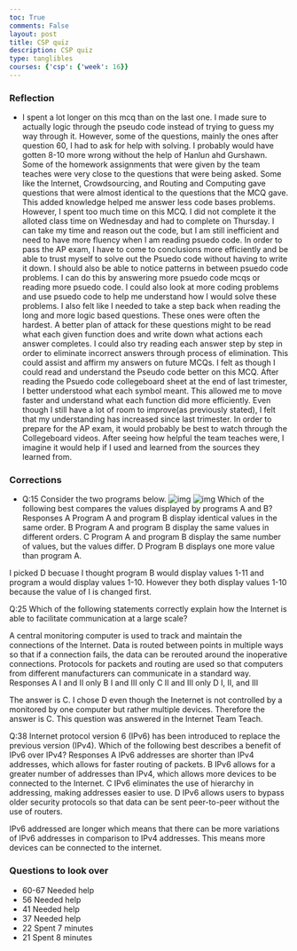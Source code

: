 ```yaml
---
toc: True
comments: False
layout: post
title: CSP quiz
description: CSP quiz
type: tanglibles
courses: {'csp': {'week': 16}}
---
```


### Reflection
-   I spent a lot longer on this mcq than on the last one. I made sure to actually logic through the pseudo code instead of trying to guess my way through it. However, some of the questions, mainly the ones after question 60, I had to ask for help with solving. I probably would have gotten 8-10 more wrong without the help of Hanlun ahd Gurshawn. Some of the homework assignments that were given by the team teaches were very close to the questions that were being asked. Some like the Internet, Crowdsourcing, and Routing and Computing gave questions that were almost identical to the questions that the MCQ gave. This added knowledge helped me answer less code bases problems. However, I spent too much time on this MCQ. I did not complete it the alloted class time on Wednesday and had to complete on Thursday. I can take my time and reason out the code, but I am still inefficient and need to have more fluency when I am reading psuedo code. In order to pass the AP exam, I have to come to conclusions more efficiently and be able to trust myself to solve out the Psuedo code without having to write it down. I should also be able to notice patterns in between psuedo code problems. I can do this by answering more psuedo code mcqs or reading more psuedo code. I could also look at more coding problems and use psuedo code to help me understand how I would solve these problems. I also felt like I needed to take a step back when reading the long and more logic based questions. These ones were often the hardest. A better plan of attack for these questions might to be read what each given function does and write down what actions each answer completes. I could also try reading each answer step by step in order to eliminate incorrect answers through process of elimination. This could assist and affirm my answers on future MCQs. I felt as though I could read and understand the Pseudo code better on this MCQ. After reading the Psuedo code collegeboard sheet at the end of last trimester, I better understood what each symbol meant. This allowed me to move faster and understand what each function did more efficiently. Even though I still have a lot of room to improve(as previously stated), I felt that my understanding has increased since last trimester. In order to prepare for the AP exam, it would probably be best to watch through the Collegeboard videos. After seeing how helpful the team teaches were, I imagine it would help if I used and learned from the sources they learned from. 

### Corrections
- Q:15
Consider the two programs below.
![img](https://assets.learnosity.com/organisations/537/VR012536.g08.png)
![img](https://assets.learnosity.com/organisations/537/VR012536.g08.png)
Which of the following best compares the values displayed by programs A and B?
Responses
A
Program A and program B display identical values in the same order.
B
Program A and program B display the same values in different orders.
C
Program A and program B display the same number of values, but the values differ.
D
Program B displays one more value than program A.

I picked D becuase I thought program B would display values 1-11 and program a would display values 1-10. However they both display values 1-10 because the value of I is changed first.

Q:25
Which of the following statements correctly explain how the Internet is able to facilitate communication at a large scale?

A central monitoring computer is used to track and maintain the connections of the Internet.
Data is routed between points in multiple ways so that if a connection fails, the data can be rerouted around the inoperative connections.
Protocols for packets and routing are used so that computers from different manufacturers can communicate in a standard way.
Responses
A
I and II only
B
I and III only
C
II and III only
D
I, II, and III

The answer is C. I chose D even though the Ineternet is not controlled by a monitored by one computer but rather multiple devices. Therefore the answer is C. This question was answered in the Internet Team Teach.

Q:38
Internet protocol version 6 (IPv6) has been introduced to replace the previous version (IPv4). Which of the following best describes a benefit of IPv6 over IPv4?
Responses
A
IPv6 addresses are shorter than IPv4 addresses, which allows for faster routing of packets.
B
IPv6 allows for a greater number of addresses than IPv4, which allows more devices to be connected to the Internet.
C
IPv6 eliminates the use of hierarchy in addressing, making addresses easier to use.
D
IPv6 allows users to bypass older security protocols so that data can be sent peer-to-peer without the use of routers.

IPv6 addressed are longer which means that there can be more variations of IPv6 addresses in comparison to IPv4 addresses. This means more devices can be connected to the internet.    


### Questions to look over
- 60-67 Needed help
- 56 Needed help
- 41 Needed help
- 37 Needed help
- 22 Spent 7 minutes
- 21 Spent 8 minutes





